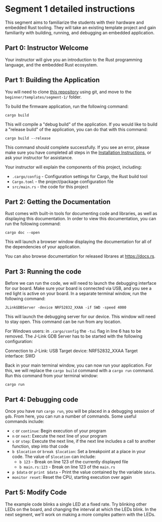 # Segment 1 detailed instructions

This segment aims to familiarize the students with their hardware and embedded Rust tooling. They will take an existing template project and gain familiarity with building, running, and debugging an embedded application.

## Part 0: Instructor Welcome

Your instructor will give you an introduction to the Rust programming language, and the embedded Rust ecosystem.

## Part 1: Building the Application

You will need to clone [this repository] using git, and move to the `beginner/templates/segment-1/` folder.

[this repository]: https://github.com/ferrous-systems/embedded-trainings

To build the firmware application, run the following command:

```shell
cargo build
```

This will compile a "debug build" of the application. If you would like to build a "release build" of the application, you can do that with this command:

```shell
cargo build --release
```

This command should complete successfully. If you see an error, please make sure you have completed all steps in the [Installation Instructions], or ask your instructor for assistance.

[Installation Instructions]: ../../INSTALL.md

Your instructor will explain the components of this project, including:

* `.cargo/config` - Configuration settings for Cargo, the Rust build tool
* `Cargo.toml` - the project/package configuration file
* `src/main.rs` - the code for this project

## Part 2: Getting the Documentation

Rust comes with built-in tools for documenting code and libraries, as well as displaying this documentation. In order to view this documentation, you can run the following command:

```shell
cargo doc --open
```

This will launch a browser window displaying the documentation for all of the dependencies of your application.

You can also browse documentation for released librares at https://docs.rs.

## Part 3: Running the code

Before we can run the code, we will need to launch the debugging interface for our board. Make sure your board is connected via USB, and you see a red light is active on your board. In a separate terminal window, run the following command:

```shell
JLinkGDBServer -device NRF52832_XXAA -if SWD -speed 4000
```

This will launch the debugging server for our device. This window will need to stay open. This command can be run from any location.

For Windows users: in `.cargo/config` the `-tui` flag in line 6 has to be removed.
The J-Link GDB Server has to be started with the following configuration:

Connection to J-Link: USB
Target device: NRF52832_XXAA
Target interface: SWD

Back in your main terminal window, you can now run your application. For this, we will replace the `cargo build` command with a `cargo run` command. Run this command from your terminal window:

```shell
cargo run
```


## Part 4: Debugging code

Once you have run `cargo run`, you will be placed in a debugging session of `gdb`. From here, you can run a number of commands. Some useful commands include:

* `c` or `continue`: Begin execution of your program
* `n` or `next`: Execute the next line of your program
* `s` or `step`: Execute the next line, if the next line includes a call to another function, step into that code
* `b $location` or `break $location`: Set a breakpoint at a place in your code. The value of `$location` can include:
    * `b 123` - Break on line 123 of the currently displayed file
    * `b main.rs:123` - Break on line 123 of the `main.rs`
* `p $data` or `print $data` - Print the value contained by the variable `$data`.
* `monitor reset`: Reset the CPU, starting execution over again

## Part 5: Modify Code

The example code blinks a single LED at a fixed rate. Try blinking other LEDs on the board, and changing the interval at which the LEDs blink. In the next segment, we'll work on making a more complex pattern with the LEDs.
